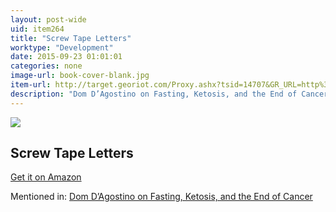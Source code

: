```yaml
---
layout: post-wide
uid: item264
title: "Screw Tape Letters"
worktype: "Development"
date: 2015-09-23 01:01:01
categories: none
image-url: book-cover-blank.jpg
item-url: http://target.georiot.com/Proxy.ashx?tsid=14707&GR_URL=http%3A%2F%2Fwww.amazon.com%2FThe-Screwtape-Letters-C-Lewis%2Fdp%2F0060652934%2F
description: "Dom D’Agostino on Fasting, Ketosis, and the End of Cancer"
---
```

<a href="http://target.georiot.com/Proxy.ashx?tsid=14707&GR_URL=http%3A%2F%2Fwww.amazon.com%2FThe-Screwtape-Letters-C-Lewis%2Fdp%2F0060652934%2F" target="blank"><img src="../../../../img/thumbs/book-cover-blank.jpg" class="prod-img"></a>
<h2>Screw Tape Letters</h2>
<p><a href="http://target.georiot.com/Proxy.ashx?tsid=14707&GR_URL=http%3A%2F%2Fwww.amazon.com%2FThe-Screwtape-Letters-C-Lewis%2Fdp%2F0060652934%2F" target="blank">Get it on Amazon</a><p>
<p>Mentioned in: <a href="http://fourhourworkweek.com/2015/11/03/dominic-dagostino/" target="blank">Dom D’Agostino on Fasting, Ketosis, and the End of Cancer</a></p>
